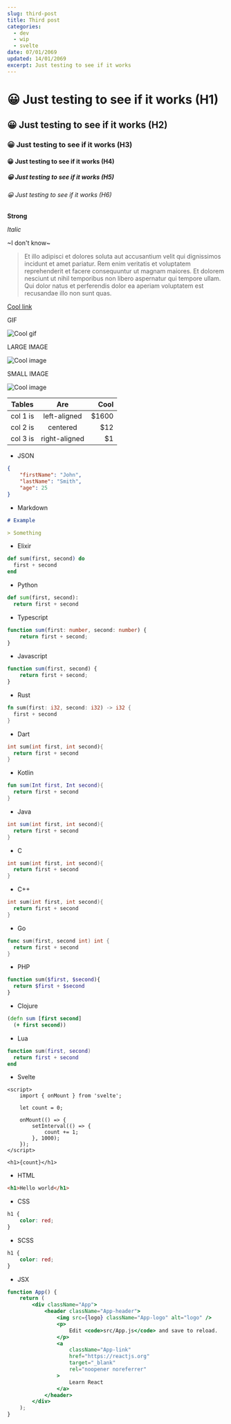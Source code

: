 ```yaml
---
slug: third-post
title: Third post
categories:
  - dev
  - wip
  - svelte
date: 07/01/2069
updated: 14/01/2069
excerpt: Just testing to see if it works
---
```


# 😀 Just testing to see if it works (H1)

## 😀 Just testing to see if it works (H2)

### 😀 Just testing to see if it works (H3)

#### 😀 Just testing to see if it works (H4)

##### 😀 Just testing to see if it works (H5)

###### 😀 Just testing to see if it works (H6)

**Strong**

_Italic_

~I don't know~

> Et illo adipisci et dolores soluta aut accusantium velit qui dignissimos incidunt et amet pariatur. Rem enim veritatis et voluptatem reprehenderit et facere consequuntur ut magnam maiores. Et dolorem nesciunt ut nihil temporibus non libero aspernatur qui tempore ullam. Qui dolor natus et perferendis dolor ea aperiam voluptatem est recusandae illo non sunt quas.

[Cool link](https://github.com/devlulcas)

GIF

![Cool gif](./random.gif)

LARGE IMAGE

![Cool image](./large-image.avif)

SMALL IMAGE

![Cool image](./small-image.png)

| Tables   |      Are      |  Cool |
| -------- | :-----------: | ----: |
| col 1 is | left-aligned  | $1600 |
| col 2 is |   centered    |   $12 |
| col 3 is | right-aligned |    $1 |

- JSON

```json
{
	"firstName": "John",
	"lastName": "Smith",
	"age": 25
}
```

- Markdown

```md
# Example

> Something
```

- Elixir

```elixir
def sum(first, second) do
  first + second
end
```

- Python

```py
def sum(first, second):
  return first + second
```

- Typescript

```ts
function sum(first: number, second: number) {
	return first + second;
}
```

- Javascript

```js
function sum(first, second) {
	return first + second;
}
```

- Rust

```rs
fn sum(first: i32, second: i32) -> i32 {
  first + second
}
```

- Dart

```dart
int sum(int first, int second){
  return first + second
}
```

- Kotlin

```kotlin
fun sum(Int first, Int second){
  return first + second
}
```

- Java

```java
int sum(int first, int second){
  return first + second
}
```

- C

```c
int sum(int first, int second){
  return first + second
}
```

- C++

```cpp
int sum(int first, int second){
  return first + second
}
```

- Go

```go
func sum(first, second int) int {
  return first + second
}
```

- PHP

```php
function sum($first, $second){
  return $first + $second
}
```

- Clojure

```clj
(defn sum [first second]
  (+ first second))
```

- Lua

```lua
function sum(first, second)
  return first + second
end
```

- Svelte

```svelte
<script>
	import { onMount } from 'svelte';

	let count = 0;

	onMount(() => {
		setInterval(() => {
			count += 1;
		}, 1000);
	});
</script>

<h1>{count}</h1>
```

- HTML

```html
<h1>Hello world</h1>
```

- CSS

```css
h1 {
	color: red;
}
```

- SCSS

```scss
h1 {
	color: red;
}
```

- JSX

```jsx
function App() {
	return (
		<div className="App">
			<header className="App-header">
				<img src={logo} className="App-logo" alt="logo" />
				<p>
					Edit <code>src/App.js</code> and save to reload.
				</p>
				<a
					className="App-link"
					href="https://reactjs.org"
					target="_blank"
					rel="noopener noreferrer"
				>
					Learn React
				</a>
			</header>
		</div>
	);
}
```
